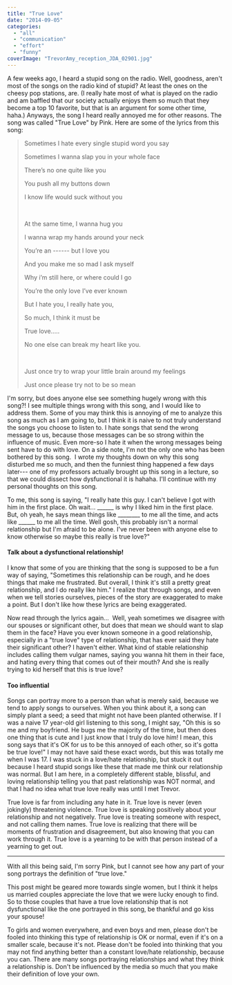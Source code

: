 ```yaml
---
title: "True Love"
date: "2014-09-05"
categories: 
  - "all"
  - "communication"
  - "effort"
  - "funny"
coverImage: "TrevorAmy_reception_JDA_02901.jpg"
---
```


A few weeks ago, I heard a stupid song on the radio. Well, goodness, aren't most of the songs on the radio kind of stupid? At least the ones on the cheesy pop stations, are. (I really hate most of what is played on the radio and am baffled that our society actually enjoys them so much that they become a top 10 favorite, but that is an argument for some other time, haha.) Anyways, the song I heard really annoyed me for other reasons. The song was called "True Love" by Pink. Here are some of the lyrics from this song:

> Sometimes I hate every single stupid word you say
> 
> Sometimes I wanna slap you in your whole face
> 
> There’s no one quite like you
> 
> You push all my buttons down
> 
> I know life would suck without you
> 
>  
> 
> At the same time, I wanna hug you
> 
> I wanna wrap my hands around your neck
> 
> You’re an ------ but I love you
> 
> And you make me so mad I ask myself
> 
> Why i’m still here, or where could I go
> 
> You’re the only love I’ve ever known
> 
> But I hate you, I really hate you,
> 
> So much, I think it must be
> 
> True love…..
> 
> No one else can break my heart like you.
> 
>  
> 
> Just once try to wrap your little brain around my feelings
> 
> Just once please try not to be so mean

I'm sorry, but does anyone else see something hugely wrong with this song?! I see multiple things wrong with this song, and I would like to address them. Some of you may think this is annoying of me to analyze this song as much as I am going to, but I think it is naive to not truly understand the songs you choose to listen to. I hate songs that send the wrong message to us, because those messages can be so strong within the influence of music. Even more-so I hate it when the wrong messages being sent have to do with love. On a side note, I'm not the only one who has been bothered by this song.  I wrote my thoughts down on why this song disturbed me so much, and then the funniest thing happened a few days later--- one of my professors actually brought up this song in a lecture, so that we could dissect how dysfunctional it is hahaha. I'll continue with my personal thoughts on this song.

To me, this song is saying, "I really hate this guy. I can't believe I got with him in the first place. Oh wait... \_\_\_\_\_\_ is why I liked him in the first place. But, oh yeah, he says mean things like \_\_\_\_\_\_\_\_ to me all the time, and acts like \_\_\_\_\_\_ to me all the time. Well gosh, this probably isn't a normal relationship but I'm afraid to be alone. I've never been with anyone else to know otherwise so maybe this really is true love?"

#### Talk about a dysfunctional relationship!

I know that some of you are thinking that the song is supposed to be a fun way of saying, "Sometimes this relationship can be rough, and he does things that make me frustrated. But overall, I think it's still a pretty great relationship, and I do really like him." I realize that through songs, and even when we tell stories ourselves, pieces of the story are exaggerated to make a point. But I don't like how these lyrics are being exaggerated.

Now read through the lyrics again...  Well, yeah sometimes we disagree with our spouses or significant other, but does that mean we should want to slap them in the face? Have you ever known someone in a good relationship, especially in a "true love" type of relationship, that has ever said they hate their significant other? I haven't either. What kind of stable relationship includes calling them vulgar names, saying you wanna hit them in their face, and hating every thing that comes out of their mouth? And she is really trying to kid herself that this is true love?

#### Too influential

Songs can portray more to a person than what is merely said, because we tend to apply songs to ourselves. When you think about it, a song can simply plant a seed; a seed that might not have been planted otherwise. If I was a naive 17 year-old girl listening to this song, I might say, "Oh this is so me and my boyfriend. He bugs me the majority of the time, but then does one thing that is cute and I just know that I truly do love him! I mean, this song says that it's OK for us to be this annoyed of each other, so it's gotta be true love!" I may not have said these exact words, but this was totally me when I was 17. I was stuck in a love/hate relationship, but stuck it out because I heard stupid songs like these that made me think our relationship was normal. But I am here, in a completely different stable, blissful, and loving relationship telling you that past relationship was NOT normal, and that I had no idea what true love really was until I met Trevor.

True love is far from including any hate in it. True love is never (even jokingly) threatening violence. True love is speaking positively about your relationship and not negatively. True love is treating someone with respect, and not calling them names. True love is realizing that there will be moments of frustration and disagreement, but also knowing that you can work through it. True love is a yearning to be with that person instead of a yearning to get out.

* * *

With all this being said, I'm sorry Pink, but I cannot see how any part of your song portrays the definition of "true love."

This post might be geared more towards single women, but I think it helps us married couples appreciate the love that we were lucky enough to find. So to those couples that have a true love relationship that is not dysfunctional like the one portrayed in this song, be thankful and go kiss your spouse!

To girls and women everywhere, and even boys and men, please don't be fooled into thinking this type of relationship is OK or normal, even if it's on a smaller scale, because it's not. Please don't be fooled into thinking that you may not find anything better than a constant love/hate relationship, because you can. There are many songs portraying relationships and what they think a relationship is. Don't be influenced by the media so much that you make their definition of love your own.

